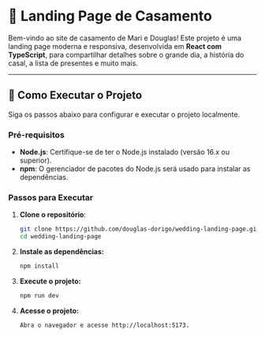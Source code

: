 # 🎉 Landing Page de Casamento

Bem-vindo ao site de casamento de Mari e Douglas! Este projeto é uma landing page moderna e responsiva, desenvolvida em **React com TypeScript**, para compartilhar detalhes sobre o grande dia, a história do casal, a lista de presentes e muito mais.

---

## 🚀 Como Executar o Projeto

Siga os passos abaixo para configurar e executar o projeto localmente.

### Pré-requisitos

- **Node.js**: Certifique-se de ter o Node.js instalado (versão 16.x ou superior).
- **npm**: O gerenciador de pacotes do Node.js será usado para instalar as dependências.

### Passos para Executar

1. **Clone o repositório**:

   ```bash
   git clone https://github.com/douglas-dorigo/wedding-landing-page.git
   cd wedding-landing-page

   ```

2. **Instale as dependências:**

   ```bash
   npm install

   ```

3. **Execute o projeto:**

   ```bash
   npm run dev

   ```

4. **Acesse o projeto:**
   ```bash
   Abra o navegador e acesse http://localhost:5173.
   ```
